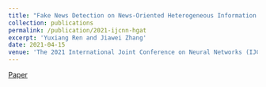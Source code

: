 ```yaml
---
title: "Fake News Detection on News-Oriented Heterogeneous Information Networks through Hierarchical Graph Attention"
collection: publications
permalink: /publication/2021-ijcnn-hgat
excerpt: 'Yuxiang Ren and Jiawei Zhang'
date: 2021-04-15
venue: 'The 2021 International Joint Conference on Neural Networks (IJCNN '21), Virtual Event, July 18-22, 2021.'
---
```

[Paper](http://yuxiangren.github.io/files/HGAT2021.pdf)



